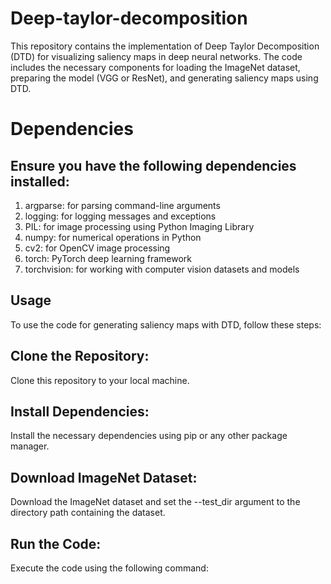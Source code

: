 # Deep-taylor-decomposition
This repository contains the implementation of Deep Taylor Decomposition (DTD) for visualizing saliency maps in deep neural networks. The code includes the necessary components for loading the ImageNet dataset, preparing the model (VGG or ResNet), and generating saliency maps using DTD.
# Dependencies
## Ensure you have the following dependencies installed:

1. argparse: for parsing command-line arguments
2. logging: for logging messages and exceptions
3. PIL: for image processing using Python Imaging Library
4. numpy: for numerical operations in Python
5. cv2: for OpenCV image processing
6. torch: PyTorch deep learning framework
7. torchvision: for working with computer vision datasets and models
## Usage
To use the code for generating saliency maps with DTD, follow these steps:

## Clone the Repository:
Clone this repository to your local machine.

## Install Dependencies:
Install the necessary dependencies using pip or any other package manager.

## Download ImageNet Dataset:
Download the ImageNet dataset and set the --test_dir argument to the directory path containing the dataset.

## Run the Code:
Execute the code using the following command:





